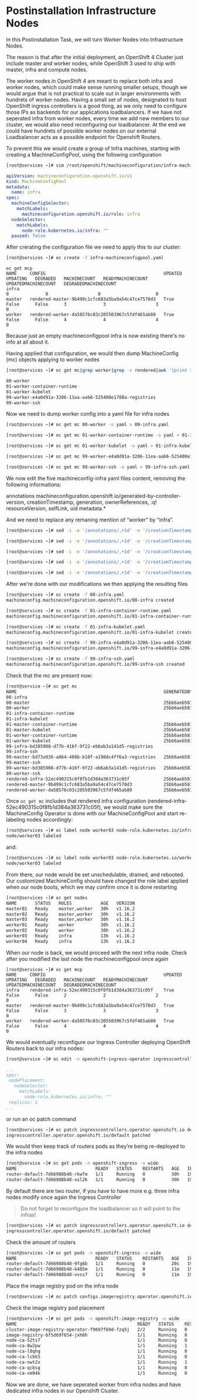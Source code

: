 # Postinstallation Infrastructure Nodes

In this Postinstallation Task, we will turn Worker Nodes into Infrastructure Nodes.

The reason is that after the initial deployment,  an OpenShift 4 Cluster just include master and worker nodes, while OpenShift 3 used to ship with master, infra and compute nodes.

The worker nodes in OpenShift 4 are meant to replace both infra and worker nodes, which could make sense running smaller setups, though we would argue that is not practical to scale out in larger environments with hundrets of worker nodes. Having a small set of nodes, designated to host OpenShift ingress controllers is a good thing, as we only need to configure those IPs as backends for our applications loadbalancers. If we have not seperated infra from  worker nodes, every time we add new members to our cluster, we would also need reconfiguring our loadbalancer. At the end we could have hundrets of possible worker nodes on our external Loadbalancer acts as a possible endpoint for Openshift Routers.

To prevent this we would create a group of Infra machines, starting with creating a MachineConfigPool, using the following configuration
```sh
[root@services ~]# vim /root/openshift/machineconfiguration/infra-machineconfigpool.yaml
```

```yaml
apiVersion: machineconfiguration.openshift.io/v1
kind: MachineConfigPool
metadata:
  name: infra
spec:
  machineConfigSelector:
    matchLabels:
      machineconfiguration.openshift.io/role: infra
  nodeSelector:
    matchLabels:
      node-role.kubernetes.io/infra: ""
  paused: false
```

After crerating the configuration file we need to apply this to our cluster:

```sh
[root@services ~]# oc create -f infra-machineconfigpool.yaml
```
```
oc get mcp
NAME     CONFIG                                             UPDATED   UPDATING   DEGRADED   MACHINECOUNT   READYMACHINECOUNT   UPDATEDMACHINECOUNT   DEGRADEDMACHINECOUNT
infra                                                                                       0              0                   0                     0
master   rendered-master-9b499c1cfc683a5ba9a54c47ce7570d3   True      False      False      3              3                   3                     0
worker   rendered-worker-da58576c03c205503967c5fdf465ab80   True      False      False      4              4                   4                     0
```
Because just an empty machineconfigpool infra is now existing there's no info at all about it.


Having applied that configuration, we would then dump MachineConfig (mc) objects applying to worker nodes

```sh
[root@services ~]# oc get mc|grep worker|grep -v rendered|awk '{print $1}'
```

```sh
00-worker
01-worker-container-runtime
01-worker-kubelet
99-worker-e4a0d91a-3206-11ea-aab6-525400e1788a-registries
99-worker-ssh
```

Now we need to dump worker config into a yaml file for infra nodes

```sh
[root@services ~]# oc get mc 00-worker -o yaml > 00-infra.yaml
```

```sh
[root@services ~]# oc get mc 01-worker-container-runtime -o yaml > 01-infra-container-runtime.yaml
```

```sh
[root@services ~]# oc get mc 01-worker-kubelet -o yaml > 01-infra-kubelet.yaml
```

```sh
[root@services ~]# oc get mc 99-worker-e4a0d91a-3206-11ea-aab6-525400e1788a-registries -o yaml > 99-infra-e4a0d91a-3206-11ea-aab6-525400e1788a-registries.yaml
```

```sh
[root@services ~]# oc get mc 99-worker-ssh -o yaml > 99-infra-ssh.yaml
```

We now edit the five machineconfig-infra yaml files content, removing the following informations:

annotations
machineconfiguration.openshift.io/generated-by-controller-version,
creationTimestamp,
generation,
ownerReferences,
:q!
resourceVersion,
selfLink,
uid metadata.*

And we need to replace any remaning mention of “worker” by “infra”. 
```sh
[root@services ~]# sed -i -e '/annotations/,+1d' -e '/creationTimestamp/d' -e'/generation/d' -e '/ownerReference/,+6d' -e '/resourceVersion/d' -e '/selfLink/d' -e '/uid/ {/data/!d}' -e 's/worker/infra/' 00-infra.yaml
```
```sh
[root@services ~]# sed -i -e '/annotations/,+1d' -e '/creationTimestamp/d' -e'/generation/d' -e '/ownerReference/,+6d' -e '/resourceVersion/d' -e '/selfLink/d' -e '/uid/ {/data/!d}' -e 's/worker/infra/' 01-infra-container-runtime.yaml
```
```sh
[root@services ~]# sed -i -e '/annotations/,+1d' -e '/creationTimestamp/d' -e'/generation/d' -e '/ownerReference/,+6d' -e '/resourceVersion/d' -e '/selfLink/d' -e '/uid/ {/data/!d}' -e 's/worker/infra/' 01-infra-kubelet.yaml
```
```sh
[root@services ~]# sed -i -e '/annotations/,+1d' -e '/creationTimestamp/d' -e'/generation/d' -e '/ownerReference/,+4d' -e '/resourceVersion/d' -e '/selfLink/d' -e '/uid/ {/data/!d}' -e 's/worker/infra/' 99-infra-e4a0d91a-3206-11ea-aab6-525400e1788a-registries.yaml
```
```sh
[root@services ~]# sed -i -e '/annotations/,+1d' -e '/creationTimestamp/d' -e'/generation/d' -e '/ownerReference/,+6d' -e '/resourceVersion/d' -e '/selfLink/d' -e '/uid/ {/data/!d}' -e 's/worker/infra/' 99-infra-ssh.yaml
```
After we're done with our modifications we then applying the resulting files

```sh
[root@services ~]# oc create -f 00-infra.yaml
machineconfig.machineconfiguration.openshift.io/00-infra created
```

```sh
[root@services ~]# oc create -f 01-infra-container-runtime.yaml
machineconfig.machineconfiguration.openshift.io/01-infra-container-runtime created
```

```sh
[root@services ~]# oc create -f 01-infra-kubelet.yaml
machineconfig.machineconfiguration.openshift.io/01-infra-kubelet created

```

```sh
[root@services ~]# oc create -f 99-infra-e4a0d91a-3206-11ea-aab6-525400e1788a-registries.yaml
machineconfig.machineconfiguration.openshift.io/99-infra-e4a0d91a-3206-11ea-aab6-525400e1788a-registries created
```

```sh
[root@services ~]# oc create -f 99-infra-ssh.yaml
machineconfig.machineconfiguration.openshift.io/99-infra-ssh created
```

Check that the mc are present now:

```sh
[root@service ~]# oc get mc
NAME                                                        GENERATEDBYCONTROLLER                      IGNITIONVERSION   CREATED
00-infra                                                                                               2.2.0             8m42s
00-master                                                   25bb6aeb58135c38a667e849edf5244871be4992   2.2.0             30h
00-worker                                                   25bb6aeb58135c38a667e849edf5244871be4992   2.2.0             30h
01-infra-container-runtime                                                                             2.2.0             7m53s
01-infra-kubelet                                                                                       2.2.0             5m45s
01-master-container-runtime                                 25bb6aeb58135c38a667e849edf5244871be4992   2.2.0             30h
01-master-kubelet                                           25bb6aeb58135c38a667e849edf5244871be4992   2.2.0             30h
01-worker-container-runtime                                 25bb6aeb58135c38a667e849edf5244871be4992   2.2.0             30h
01-worker-kubelet                                           25bb6aeb58135c38a667e849edf5244871be4992   2.2.0             30h
99-infra-bd385908-d77b-416f-9f22-eb6ab3a141d5-registries                                               2.2.0             4m51s
99-infra-ssh                                                                                           2.2.0             3m51s
99-master-bd73a936-a864-408b-b10f-a198dc4ff6a3-registries   25bb6aeb58135c38a667e849edf5244871be4992   2.2.0             30h
99-master-ssh                                                                                          2.2.0             30h
99-worker-bd385908-d77b-416f-9f22-eb6ab3a141d5-registries   25bb6aeb58135c38a667e849edf5244871be4992   2.2.0             30h
99-worker-ssh                                                                                          2.2.0             30h
rendered-infra-52ec490315c0f8fb1d384a363731c05f             25bb6aeb58135c38a667e849edf5244871be4992   2.2.0             2m28s
rendered-master-9b499c1cfc683a5ba9a54c47ce7570d3            25bb6aeb58135c38a667e849edf5244871be4992   2.2.0             30h
rendered-worker-da58576c03c205503967c5fdf465ab80            25bb6aeb58135c38a667e849edf5244871be4992   2.2.0             30h
```

Once `oc get mc` includes that rendered infra configuration (rendered-infra-52ec490315c0f8fb1d384a363731c05f), we would make sure the MachineConfig Operator is done with our MachineConfigPool and start re-labeling nodes accordingly:

```sh
[root@services ~]# oc label node worker03 node-role.kubernetes.io/infra=
node/worker03 labeled
```

and:

```sh
[root@services ~]# oc label node worker03 node-role.kubernetes.io/worker-
node/worker03 labeled
```

From there, our node would be set unschedulable, drained, and rebooted. Our customized MachineConfig should have changed the role label applied when our node boots, which we may confirm once it is done restarting

```sh
[root@services ~]# oc get nodes
NAME       STATUS   ROLES           AGE   VERSION
master01   Ready    master,worker   30h   v1.16.2
master02   Ready    master,worker   30h   v1.16.2
master03   Ready    master,worker   30h   v1.16.2
worker01   Ready    worker          30h   v1.16.2
worker02   Ready    worker          30h   v1.16.2
worker03   Ready    infra           13h   v1.16.2
worker04   Ready    infra           13h   v1.16.2
```

When our node is back, we would proceed with the next infra node.
Check after you modified the last node the machineconfigpool once again
```
[root@services ~]# oc get mcp
NAME     CONFIG                                             UPDATED   UPDATING   DEGRADED   MACHINECOUNT   READYMACHINECOUNT   UPDATEDMACHINECOUNT   DEGRADEDMACHINECOUNT
infra    rendered-infra-52ec490315c0f8fb1d384a363731c05f    True      False      False      2              2                   2                     0
master   rendered-master-9b499c1cfc683a5ba9a54c47ce7570d3   True      False      False      3              3                   3                     0
worker   rendered-worker-da58576c03c205503967c5fdf465ab80   True      False      False      4              4                   4                     0
```

We would eventually reconfigure our Ingress Controller deploying OpenShift Routers back to our infra nodes:

```sh
[root@service ~]# oc edit -n openshift-ingress-operator ingresscontroller default
```

```yaml
...
spec:
 nodePlacement:
   nodeSelector:
     matchLabels:
       node-role.kubernetes.io/infra: ""
 replicas: 2
...
```
or run an oc patch command
```sh
[root@services ~]# oc patch ingresscontrollers.operator.openshift.io default -n openshift-ingress-operator -p '{"spec":{"nodePlacement":{"nodeSelector":{"matchLabels":{"node-role.kubernetes.io/infra":""}}}}}' --type=merge
ingresscontroller.operator.openshift.io/default patched
```

We would then keep track of routers pods as they’re being re-deployed to the infra nodes

```sh
[root@service ~]# oc get pods -n openshift-ingress -o wide
NAME                              READY   STATUS    RESTARTS   AGE   IP               NODE       NOMINATED NODE   READINESS GATES
router-default-7d66988b48-rkwfm   1/1     Running   0          30h   192.168.100.33   worker03   <none>           <none>
router-default-7d66988b48-xsl2k   1/1     Running   0          30h   192.168.100.34   worker04   <none>           <none>
```

By default there are two router, if you have to have more e.g. three infra nodes modify once again the Ingress Controller

> Do not forget to reconfigure the loadbalancer so it will point to the infras!

```sh
[root@services ~]# oc patch ingresscontrollers.operator.openshift.io default -n openshift-ingress-operator --patch '{"spec":{"replicas": 3}}' --type=merge
ingresscontroller.operator.openshift.io/default patched
```
Check the amount of routers
```sh
[root@services ~]# oc get pods -n openshift-ingress -o wide
NAME                              READY   STATUS    RESTARTS   AGE   IP               NODE       NOMINATED NODE   READINESS GATES
router-default-7d66988b48-9fg6b   1/1     Running   0          20s   192.168.100.33   worker03   <none>           <none>
router-default-7d66988b48-k485m   1/1     Running   0          11m   192.168.100.34   worker04   <none>           <none>
router-default-7d66988b48-vvss7   1/1     Running   0          11m   192.168.100.35   worker05   <none>           <none>
```
Place the image registry pod on the infra node
```sh
[root@services ~]# oc patch configs.imageregistry.operator.openshift.io/cluster --type=merge -p '{"spec":{"nodeSelector":{"node-role.kubernetes.io/infra": ""}}}'
```
Check the image registry pod placement
```sh
[root@services ~]# oc get pods -n openshift-image-registry -o wide
NAME                                              READY   STATUS    RESTARTS   AGE   IP            NODE       NOMINATED NODE   READINESS GATES
cluster-image-registry-operator-f9697f69d-fzq5j   2/2     Running   0          30h   10.129.0.14   master03   <none>           <none>
image-registry-6f5d69f654-jxh6h                   1/1     Running   0          58s   10.128.2.18   worker39   <none>           <none>
node-ca-52ts7                                     1/1     Running   0          14h   10.131.0.41   master01   <none>           <none>
node-ca-8w2pw                                     1/1     Running   1          14h   10.130.2.3    worker04   <none>           <none>
node-ca-l8qhg                                     1/1     Running   0          14h   10.128.2.17   worker02   <none>           <none>
node-ca-lcbk5                                     1/1     Running   0          14h   10.128.0.16   worker01   <none>           <none>
node-ca-nwt2x                                     1/1     Running   1          14h   10.129.2.3    worker03   <none>           <none>
node-ca-qcbsg                                     1/1     Running   0          14h   10.129.0.30   master03   <none>           <none>
node-ca-vm94k                                     1/1     Running   0          14h   10.130.0.42   master02   <none>           <none>
```

Now we are done, we have seperated worker from infra nodes and have dedicated infra nodes in our Openshift Cluster.